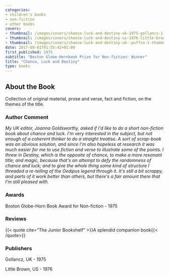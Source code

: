 ```yaml
---
categories:
- children's books
- non-fiction
- other books
covers:
- thumbnail: /images/covers/chance-luck-and-destiny-uk-1975-gollancz-1-thumbnail.jpg
- thumbnail: /images/covers/chance-luck-and-destiny-us-1976-little-brown-1-thumbnail.jpg
- thumbnail: /images/covers/chance-luck-and-destiny-uk--puffin-1-thumbnail.jpg
date: 2017-08-01T01:55:42+01:00
first_published: 1975
subtitle: "Boston Globe-Hornbook Prize for Non-fiction: Winner"
title: "Chance, Luck and Destiny"
type: books
---
```


About the Book
--------------

Collection of original material, prose and verse, fact and fiction, on the themes of the title.

### Author Comment
_My UK editor, Joanna Goldsworthy, asked if I'd like to do a short non-fiction book about chance and luck. I'm very interested in the subject, but not enough of a coherent thinker to do a straight treatise. A sort of scrap-book was an obvious solution, and since I'm also hopeless at research it was much easier for me to use fiction and verse to illustrate some of the points. I threw in Destiny, which is the opposite of chance, to make a more resonant title; and magic, because that's an attempt to defy the randomness of chance and luck; and to give the whole thing some kind of structure I threaded a re-telling of the Oedipus legend through it. It's still a bit scrappy, and parts of it work better than others, but there's a fair amount there that I'm still pleased with._

### Awards

Boston Globe-Horn Book Award for Non-fiction - 1975

### Reviews

{{< quote cite="The Junior Bookshelf" >}}A splendid companion book{{< /quote>}}

### Publishers
Gollancz, UK - 1975

Little Brown, US - 1976
